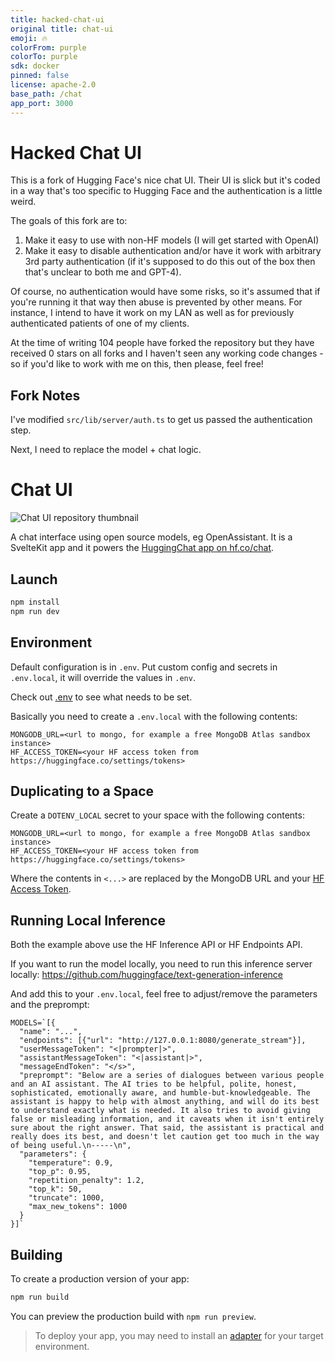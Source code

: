 ```yaml
---
title: hacked-chat-ui
original title: chat-ui
emoji: 🔥
colorFrom: purple
colorTo: purple
sdk: docker
pinned: false
license: apache-2.0
base_path: /chat
app_port: 3000
---
```


# Hacked Chat UI

This is a fork of Hugging Face's nice chat UI. Their UI is slick but it's coded in a way that's too specific to Hugging Face and the authentication is a little weird. 

The goals of this fork are to:

1. Make it easy to use with non-HF models (I will get started with OpenAI)
2. Make it easy to disable authentication and/or have it work with arbitrary 3rd party authentication (if it's supposed to do this out of the box then that's unclear to both me and GPT-4).

Of course, no authentication would have some risks, so it's assumed that if you're running it that way then abuse is prevented by other means. For instance, I intend to have it work on my LAN as well as for previously authenticated patients of one of my clients. 

At the time of writing 104 people have forked the repository but they have received 0 stars on all forks and I haven't seen any working code changes - so if you'd like to work with me on this, then please, feel free! 

## Fork Notes

I've modified `src/lib/server/auth.ts` to get us passed the authentication step. 

Next, I need to replace the model + chat logic.

# Chat UI

![Chat UI repository thumbnail](https://huggingface.co/datasets/huggingface/documentation-images/raw/f038917dd40d711a72d654ab1abfc03ae9f177e6/chat-ui-repo-thumbnail.svg)

A chat interface using open source models, eg OpenAssistant. It is a SvelteKit app and it powers the [HuggingChat app on hf.co/chat](https://huggingface.co/chat).

## Launch

```bash
npm install
npm run dev
```

## Environment

Default configuration is in `.env`. Put custom config and secrets in `.env.local`, it will override the values in `.env`.

Check out [.env](./.env) to see what needs to be set.

Basically you need to create a `.env.local` with the following contents:

```
MONGODB_URL=<url to mongo, for example a free MongoDB Atlas sandbox instance>
HF_ACCESS_TOKEN=<your HF access token from https://huggingface.co/settings/tokens>
```

## Duplicating to a Space

Create a `DOTENV_LOCAL` secret to your space with the following contents:

```
MONGODB_URL=<url to mongo, for example a free MongoDB Atlas sandbox instance>
HF_ACCESS_TOKEN=<your HF access token from https://huggingface.co/settings/tokens>
```

Where the contents in `<...>` are replaced by the MongoDB URL and your [HF Access Token](https://huggingface.co/settings/tokens).

## Running Local Inference

Both the example above use the HF Inference API or HF Endpoints API.

If you want to run the model locally, you need to run this inference server locally: https://github.com/huggingface/text-generation-inference

And add this to your `.env.local`, feel free to adjust/remove the parameters and the preprompt:

```
MODELS=`[{
  "name": "...",
  "endpoints": [{"url": "http://127.0.0.1:8080/generate_stream"}],
  "userMessageToken": "<|prompter|>",
  "assistantMessageToken": "<|assistant|>",
  "messageEndToken": "</s>",
  "preprompt": "Below are a series of dialogues between various people and an AI assistant. The AI tries to be helpful, polite, honest, sophisticated, emotionally aware, and humble-but-knowledgeable. The assistant is happy to help with almost anything, and will do its best to understand exactly what is needed. It also tries to avoid giving false or misleading information, and it caveats when it isn't entirely sure about the right answer. That said, the assistant is practical and really does its best, and doesn't let caution get too much in the way of being useful.\n-----\n",
  "parameters": {
    "temperature": 0.9,
    "top_p": 0.95,
    "repetition_penalty": 1.2,
    "top_k": 50,
    "truncate": 1000,
    "max_new_tokens": 1000
  }
}]`
```

## Building

To create a production version of your app:

```bash
npm run build
```

You can preview the production build with `npm run preview`.

> To deploy your app, you may need to install an [adapter](https://kit.svelte.dev/docs/adapters) for your target environment.
